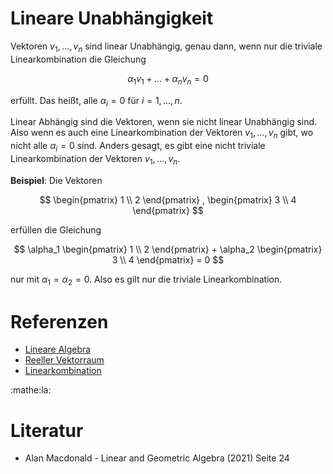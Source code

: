 # Lineare Unabhängigkeit

Vektoren $v_1, ..., v_n$ sind linear Unabhängig, genau dann, wenn nur die
triviale Linearkombination die Gleichung

$$
\alpha_1 v_1 + \dots + \alpha_n v_n = 0
$$

erfüllt. Das heißt, alle $\alpha_i = 0$ für $i = 1, ..., n$.

Linear Abhängig sind die Vektoren, wenn sie nicht linear Unabhängig sind. Also
wenn es auch eine Linearkombination der Vektoren $v_1, ..., v_n$ gibt, wo nicht
alle $\alpha_i = 0$ sind. Anders gesagt, es gibt eine nicht triviale
Linearkombination der Vektoren $v_1, ..., v_n$.

**Beispiel**: Die Vektoren

$$
\begin{pmatrix}
 1 \\
 2
\end{pmatrix} ,
\begin{pmatrix}
 3 \\
 4
\end{pmatrix}
$$

erfüllen die Gleichung

$$
\alpha_1
\begin{pmatrix}
 1 \\
 2
\end{pmatrix}
+
\alpha_2
\begin{pmatrix}
 3 \\
 4
\end{pmatrix} = 0
$$

nur mit $\alpha_1 = \alpha_2 = 0$. Also es gilt nur die triviale Linearkombination.

# Referenzen

- [Lineare Algebra](jtfm.md)
- [Reeller Vektorraum](3g4f.md)
- [Linearkombination](yjez.md)

:mathe:la:

# Literatur

- Alan Macdonald - Linear and Geometric Algebra (2021) Seite 24
